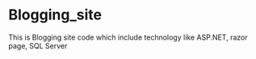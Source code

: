 # Blogging_site
 This is Blogging site code which include technology like ASP.NET, razor page, SQL Server
